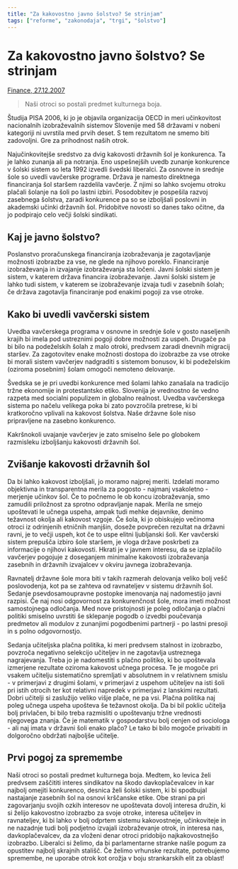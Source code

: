 ```yaml
---
title: "Za kakovostno javno šolstvo? Se strinjam"
tags: ["reforme", "zakonodaja", "trgi", "šolstvo"]
---
```


# Za kakovostno javno šolstvo? Se strinjam

[Finance, 27.12.2007](https://www.finance.si/200464/Za-kakovostno-javno-solstvo-Se-strinjam)

> Naši otroci so postali predmet kulturnega boja.

Študija PISA 2006, ki jo je objavila organizacija OECD in meri učinkovitost nacionalnih izobraževalnih sistemov Slovenije med 58 državami v nobeni kategoriji ni uvrstila med prvih deset. S tem rezultatom ne smemo biti zadovoljni. Gre za prihodnost naših otrok.

Najučinkovitejše sredstvo za dvig kakovosti državnih šol je konkurenca. Ta je lahko zunanja ali pa notranja. Eno uspešnejših uvedb zunanje konkurence v šolski sistem so leta 1992 izvedli švedski liberalci. Za osnovne in srednje šole so uvedli vavčerske programe. Država je namesto direktnega financiranja šol staršem razdelila vavčerje. Z njimi so lahko svojemu otroku plačali šolanje na šoli po lastni izbiri. Posodobitev je pospešila razvoj zasebnega šolstva, zaradi konkurence pa so se izboljšali poslovni in akademski učinki državnih šol. Pridobitve novosti so danes tako očitne, da jo podpirajo celo večji šolski sindikati.

## Kaj je javno šolstvo?

Poslanstvo proračunskega financiranja izobraževanja je zagotavljanje možnosti izobrazbe za vse, ne glede na njihovo poreklo. Financiranje izobraževanja in izvajanje izobraževanja sta ločeni. Javni šolski sistem je sistem, v katerem država financira izobraževanje. Javni šolski sistem je lahko tudi sistem, v katerem se izobraževanje izvaja tudi v zasebnih šolah; če država zagotavlja financiranje pod enakimi pogoji za vse otroke.

## Kako bi uvedli vavčerski sistem

Uvedba vavčerskega programa v osnovne in srednje šole v gosto naseljenih krajih bi imela pod ustreznimi pogoji dobre možnosti za uspeh. Drugače pa bi bilo na podeželskih šolah z malo otroki, predvsem zaradi dnevnih migracij staršev. Za zagotovitev enake možnosti dostopa do izobrazbe za vse otroke bi morali sistem vavčerjev nadgraditi s sistemom bonusov, ki bi podeželskim (oziroma posebnim) šolam omogoči nemoteno delovanje.

Švedska se je pri uvedbi konkurence med šolami lahko zanašala na tradicijo tržne ekonomije in protestantsko etiko. Slovenija je vrednostno še vedno razpeta med socialni populizem in globalno realnost. Uvedba vavčerskega sistema po načelu velikega poka bi zato povzročila pretrese, ki bi kratkoročno vplivali na kakovost šolstva. Naše državne šole niso pripravljene na zasebno konkurenco.

Kakršnokoli uvajanje vavčerjev je zato smiselno šele po globokem razmisleku izboljšanju kakovosti državnih šol.

## Zvišanje kakovosti državnih šol

Da bi lahko kakovost izboljšali, jo moramo najprej meriti. Izdelati moramo objektivna in transparentna merila za pogosto - najmanj vsakoletno - merjenje učinkov šol. Če to počnemo le ob koncu izobraževanja, smo zamudili priložnost za sprotno odpravljanje napak. Merila ne smejo upoštevati le učnega uspeha, ampak tudi mehke dejavnike, denimo težavnost okolja ali kakovost vzgoje. Če šola, ki jo obiskujejo večinoma otroci iz odrinjenih etničnih manjšin, doseže povprečen rezultat na državni ravni, je to večji uspeh, kot če to uspe elitni ljubljanski šoli. Ker vavčerski sistem prepušča izbiro šole staršem, je vloga države poskrbeti za informacije o njihovi kakovosti. Hkrati je v javnem interesu, da se izplačilo vavčerjev pogojuje z doseganjem minimalne kakovosti izobraževanja zasebnih in državnih izvajalcev v okviru javnega izobraževanja.

Ravnatelj državne šole mora biti v takih razmerah delovanja veliko bolj vešč poslovodenja, kot pa se zahteva od ravnateljev v sistemu državnih šol. Sedanje psevdosamoupravne postopke imenovanja naj nadomestijo javni razpisi. Če naj nosi odgovornost za konkurenčnost šole, mora imeti možnost samostojnega odločanja. Med nove pristojnosti je poleg odločanja o plačni politiki smiselno uvrstiti še sklepanje pogodb o izvedbi poučevanja predmetov ali modulov z zunanjimi pogodbenimi partnerji - po lastni presoji in s polno odgovornostjo.

Sedanja učiteljska plačna politika, ki meri predvsem stalnost in izobrazbo, povzroča negativno selekcijo učiteljev in ne zagotavlja ustreznega nagrajevanja. Treba jo je nadomestiti s plačno politiko, ki bo upoštevala izmerjene rezultate oziroma kakovost učnega procesa. Te je mogoče pri vsakem učitelju sistematično spremljati v absolutnem in v relativnem smislu - v primerjavi z drugimi šolami, v primerjavi z uspehom učiteljev na isti šoli pri istih otrocih ter kot relativni napredek v primerjavi z lanskimi rezultati. Dobri učitelji si zaslužijo veliko višje plače, ne pa vsi. Plačna politika naj poleg učnega uspeha upošteva še težavnost okolja. Da bi bil poklic učitelja bolj privlačen, bi bilo treba razmisliti o upoštevanju tržne vrednosti njegovega znanja. Če je matematik v gospodarstvu bolj cenjen od sociologa - ali naj imata v državni šoli enako plačo? Le tako bi bilo mogoče privabiti in dolgoročno obdržati najboljše učitelje.

## Prvi pogoj za spremembe

Naši otroci so postali predmet kulturnega boja. Medtem, ko levica želi predvsem zaščititi interes sindikatov na škodo davkoplačevalcev in kar najbolj omejiti konkurenco, desnica želi šolski sistem, ki bi spodbujal nastajanje zasebnih šol na osnovi krščanske etike. Obe strani pa pri zagovarjanju svojih ozkih interesov ne upoštevata dovolj interesa družin, ki si želijo kakovostno izobrazbo za svoje otroke, interesa učiteljev in ravnateljev, ki bi lahko v bolj odprtem sistemu kakovostneje, učinkoviteje in ne nazadnje tudi bolj podjetno izvajali izobraževanje otrok, in interesa nas, davkoplačevalcev, da za vloženi denar otroci pridobijo najkakovostnejšo izobrazbo. Liberalci si želimo, da bi parlamentarne stranke našle pogum za opustitev najbolj skrajnih stališč. Če želimo vrhunske rezultate, potrebujemo spremembe, ne uporabe otrok kot orožja v boju strankarskih elit za oblast!